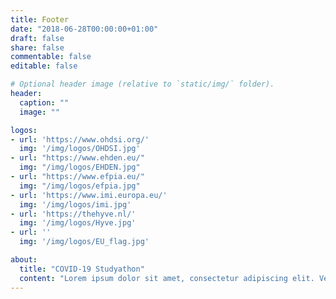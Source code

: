 ```yaml
---
title: Footer
date: "2018-06-28T00:00:00+01:00"
draft: false
share: false
commentable: false
editable: false

# Optional header image (relative to `static/img/` folder).
header:
  caption: ""
  image: ""

logos:
- url: 'https://www.ohdsi.org/'
  img: '/img/logos/OHDSI.jpg'
- url: "https://www.ehden.eu/"
  img: "/img/logos/EHDEN.jpg"
- url: "https://www.efpia.eu/"
  img: "/img/logos/efpia.jpg"
- url: 'https://www.imi.europa.eu/'
  img: '/img/logos/imi.jpg'
- url: 'https://thehyve.nl/'
  img: '/img/logos/Hyve.jpg'
- url: ''
  img: '/img/logos/EU_flag.jpg'

about:
  title: "COVID-19 Studyathon"
  content: "Lorem ipsum dolor sit amet, consectetur adipiscing elit. Vestibulum dictum ante nec mauris porta hendrerit. Ut venenatis malesuada iaculis. Nulla non molestie lectus, sed pellentesque nisi. Phasellus eu condimentum augue, at lobortis lectus. Aliquam eu placerat elit. Nullam nec magna massa. Mauris sit amet nisl nec mi pharetra pellentesque."
---
```



